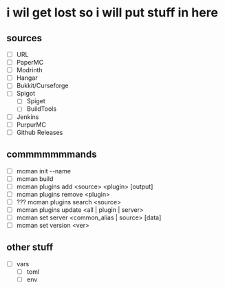 # i wil get lost so i will put stuff in here 
## sources
- [ ] URL
- [ ] PaperMC
- [ ] Modrinth
- [ ] Hangar
- [ ] Bukkit/Curseforge
- [ ] Spigot
  - [ ] Spiget
  - [ ] BuildTools
- [ ] Jenkins
- [ ] PurpurMC
- [ ] Github Releases

## commmmmmmands
- [ ] mcman init --name
- [ ] mcman build
- [ ] mcman plugins add \<source> \<plugin> [output]
- [ ] mcman plugins remove \<plugin>
- [ ] ??? mcman plugins search \<source>
- [ ] mcman plugins update \<all | plugin | server>
- [ ] mcman set server \<common_alias | source> [data]
- [ ] mcman set version \<ver>
## other stuff
- [ ] vars
  - [ ] toml
  - [ ] env